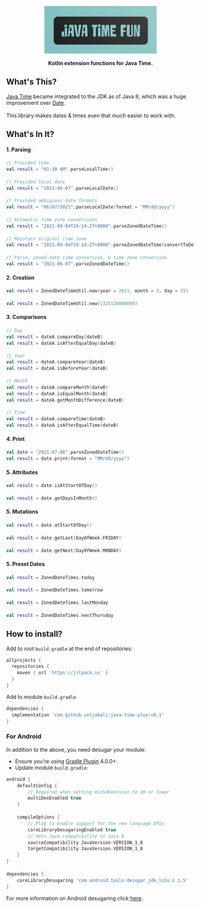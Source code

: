 <p align="center" >
  <img src="screenshots/logo.png" width=300px alt="SwiftDate" title="SwiftDate">
</p>

<p align="center"><strong>Kotlin extension functions for Java Time.</strong></p>

## What's This?
[Java Time](https://docs.oracle.com/javase/8/docs/api/java/time/package-summary.html) became integrated to the JDK as of Java 8, which was a huge improvement over [Date](https://docs.oracle.com/javase/8/docs/api/java/sql/Date.html). <br><br>
This library makes dates & times even that much easier to work with. 

## What's In It?
#### 1. Parsing
```kotlin
// Provided time
val result = "01:30 AM".parseLocalTime()

// Provided local date
val result = "2021-06-07".parseLocalDate()

// Provided ambiguous date formats
val result = "06/07/2021".parseLocalDate(format = "MM/dd/yyyy")

// Automatic time zone conversions
val result = "2021-09-04T19:14:27+0000".parseZonedDateTime()

// Maintain original time zone
val result = "2021-09-04T19:14:27+0000".parseZonedDateTime(convertToDefaultTimeZone = false)

// Parse, zoned date time conversion, & time zone conversion
val result = "2021-06-07".parseZonedDateTime()
```
#### 2. Creation
```kotlin
val result = ZonedDateTimeUtil.new(year = 2021, month = 3, day = 25)

val result = ZonedDateTimeUtil.new(1325134800000)
```

#### 3. Comparisons
```kotlin
// Day
val result = dateA.compareDay(dateB)
val result = dateA.isAfterEqualDay(dateB)

// Year
val result = dateA.compareYear(dateB)
val result = dateA.isBeforeYear(dateB)

// Month
val result = dateA.compareMonth(dateB)
val result = dateA.isEqualMonth(dateB)
val result = dateA.getMonthDifference(dateB)

// Time
val result = dateA.compareTime(dateB)
val result = dateA.isAfterEqualTime(dateB)
```

#### 4. Print
```kotlin
val date = "2021-07-06".parseZonedDateTime()
val result = date.print(format = "MM/dd/yyyy")
```

#### 5. Attributes
```kotlin
val result = date.isAtStartOfDay()

val result = date.getDaysInMonth()
```

#### 5. Mutations
```kotlin
val result = date.atStartOfDay()

val result = date.getLast(DayOfWeek.FRIDAY)

val result = date.getNext(DayOfWeek.MONDAY)
```

#### 5. Preset Dates
```kotlin
val result = ZonedDateTimes.today

val result = ZonedDateTimes.tomorrow

val result = ZonedDateTimes.lastMonday

val result = ZonedDateTimes.nextThursday
```

## How to install?
Add to root `build.gradle` at the end of repositories:
```gradle
allprojects {
  repositories {
    maven { url 'https://jitpack.io' }
  }
}
```
Add to module `build.gradle`
```gradle
dependencies {
  implementation 'com.github.seljabali:java-time-plus:v0.1'
}  
```
### For Android
In addition to the above, you need desugar your module:
- Ensure you're using [Gradle Plugin](https://developer.android.com/studio/releases/gradle-plugin#updating-plugin) 4.0.0+.
- Update module `build.gradle`:
```gradle
android {
    defaultConfig {
        // Required when setting minSdkVersion to 20 or lower
        multiDexEnabled true
    }

    compileOptions {
        // Flag to enable support for the new language APIs
        coreLibraryDesugaringEnabled true
        // Sets Java compatibility to Java 8
        sourceCompatibility JavaVersion.VERSION_1_8
        targetCompatibility JavaVersion.VERSION_1_8
    }
}

dependencies {
    coreLibraryDesugaring 'com.android.tools:desugar_jdk_libs:1.1.5'
}
```
For more information on Android desugaring click [here](https://developer.android.com/studio/write/java8-support#library-desugaring).
